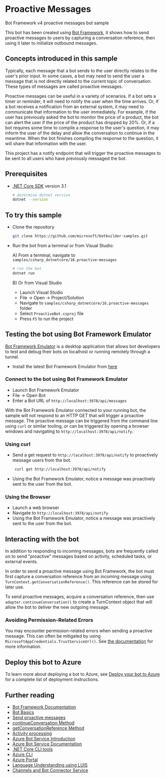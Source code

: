 # Proactive Messages

Bot Framework v4 proactive messages bot sample

This bot has been created using [Bot Framework](https://dev.botframework.com), it shows how to send proactive messages to users by capturing a conversation reference, then using it later to initialize outbound messages.

## Concepts introduced in this sample

Typically, each message that a bot sends to the user directly relates to the user's prior input. In some cases, a bot may need to send the user a message that is not directly related to the current topic of conversation. These types of messages are called proactive messages.

Proactive messages can be useful in a variety of scenarios. If a bot sets a timer or reminder, it will need to notify the user when the time arrives. Or, if a bot receives a notification from an external system, it may need to communicate that information to the user immediately. For example, if the user has previously asked the bot to monitor the price of a product, the bot can alert the user if the price of the product has dropped by 20%. Or, if a bot requires some time to compile a response to the user's question, it may inform the user of the delay and allow the conversation to continue in the meantime. When the bot finishes compiling the response to the question, it will share that information with the user.

This project has a notify endpoint that will trigger the proactive messages to be sent to
all users who have previously messaged the bot.

## Prerequisites

- [.NET Core SDK](https://dotnet.microsoft.com/download) version 3.1

  ```bash
  # determine dotnet version
  dotnet --version
  ```

## To try this sample

- Clone the repository

    ```bash
    git clone https://github.com/microsoft/botbuilder-samples.git
    ```

- Run the bot from a terminal or from Visual Studio:

  A) From a terminal, navigate to `samples/csharp_dotnetcore/16.proactive-messages`

  ```bash
  # run the bot
  dotnet run
  ```

  B) Or from Visual Studio

  - Launch Visual Studio
  - File -> Open -> Project/Solution
  - Navigate to `samples/csharp_dotnetcore/16.proactive-messages` folder
  - Select `ProactiveBot.csproj` file
  - Press `F5` to run the project

## Testing the bot using Bot Framework Emulator

[Bot Framework Emulator](https://github.com/microsoft/botframework-emulator) is a desktop application that allows bot developers to test and debug their bots on localhost or running remotely through a tunnel.

- Install the latest Bot Framework Emulator from [here](https://github.com/Microsoft/BotFramework-Emulator/releases)

### Connect to the bot using Bot Framework Emulator

- Launch Bot Framework Emulator
- File -> Open Bot
- Enter a Bot URL of `http://localhost:3978/api/messages`

With the Bot Framework Emulator connected to your running bot, the sample will not respond to an HTTP GET that will trigger a proactive message.  The proactive message can be triggered from the command line using `curl` or similar tooling, or can be triggered by opening a browser windows and navigating to `http://localhost:3978/api/notify`.

### Using curl

- Send a get request to `http://localhost:3978/api/notify` to proactively message users from the bot.

   ```bash
    curl get http://localhost:3978/api/notify
   ```

- Using the Bot Framework Emulator, notice a message was proactively sent to the user from the bot.

### Using the Browser

- Launch a web browser
- Navigate to `http://localhost:3978/api/notify`
- Using the Bot Framework Emulator, notice a message was proactively sent to the user from the bot.

## Interacting with the bot

In addition to responding to incoming messages, bots are frequently called on to send "proactive" messages based on activity, scheduled tasks, or external events.

In order to send a proactive message using Bot Framework, the bot must first capture a conversation reference from an incoming message using `TurnContext.getConversationReference()`. This reference can be stored for later use.

To send proactive messages, acquire a conversation reference, then use `adapter.continueConversation()` to create a TurnContext object that will allow the bot to deliver the new outgoing message.

### Avoiding Permission-Related Errors

You may encounter permission-related errors when sending a proactive message. This can often be mitigated by using `MicrosoftAppCredentials.TrustServiceUrl()`. See [the documentation](https://docs.microsoft.com/en-us/azure/bot-service/bot-builder-howto-proactive-message?view=azure-bot-service-4.0&tabs=csharp#avoiding-401-unauthorized-errors) for more information.

## Deploy this bot to Azure

To learn more about deploying a bot to Azure, see [Deploy your bot to Azure](https://aka.ms/azuredeployment) for a complete list of deployment instructions.

## Further reading

- [Bot Framework Documentation](https://docs.botframework.com)
- [Bot Basics](https://docs.microsoft.com/azure/bot-service/bot-builder-basics?view=azure-bot-service-4.0)
- [Send proactive messages](https://docs.microsoft.com/en-us/azure/bot-service/bot-builder-howto-proactive-message?view=azure-bot-service-4.0&tabs=js)
- [continueConversation Method](https://docs.microsoft.com/en-us/javascript/api/botbuilder/botframeworkadapter#continueconversation)
- [getConversationReference Method](https://docs.microsoft.com/en-us/javascript/api/botbuilder-core/turncontext#getconversationreference)
- [Activity processing](https://docs.microsoft.com/en-us/azure/bot-service/bot-builder-concept-activity-processing?view=azure-bot-service-4.0)
- [Azure Bot Service Introduction](https://docs.microsoft.com/azure/bot-service/bot-service-overview-introduction?view=azure-bot-service-4.0)
- [Azure Bot Service Documentation](https://docs.microsoft.com/azure/bot-service/?view=azure-bot-service-4.0)
- [.NET Core CLI tools](https://docs.microsoft.com/en-us/dotnet/core/tools/?tabs=netcore2x)
- [Azure CLI](https://docs.microsoft.com/cli/azure/?view=azure-cli-latest)
- [Azure Portal](https://portal.azure.com)
- [Language Understanding using LUIS](https://docs.microsoft.com/en-us/azure/cognitive-services/luis/)
- [Channels and Bot Connector Service](https://docs.microsoft.com/en-us/azure/bot-service/bot-concepts?view=azure-bot-service-4.0)
